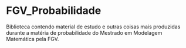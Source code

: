 # FGV_Probabilidade

Biblioteca contendo material de estudo e outras coisas mais
produzidas durante a matéria de probabilidade do 
Mestrado em Modelagem Matemática pela FGV.
